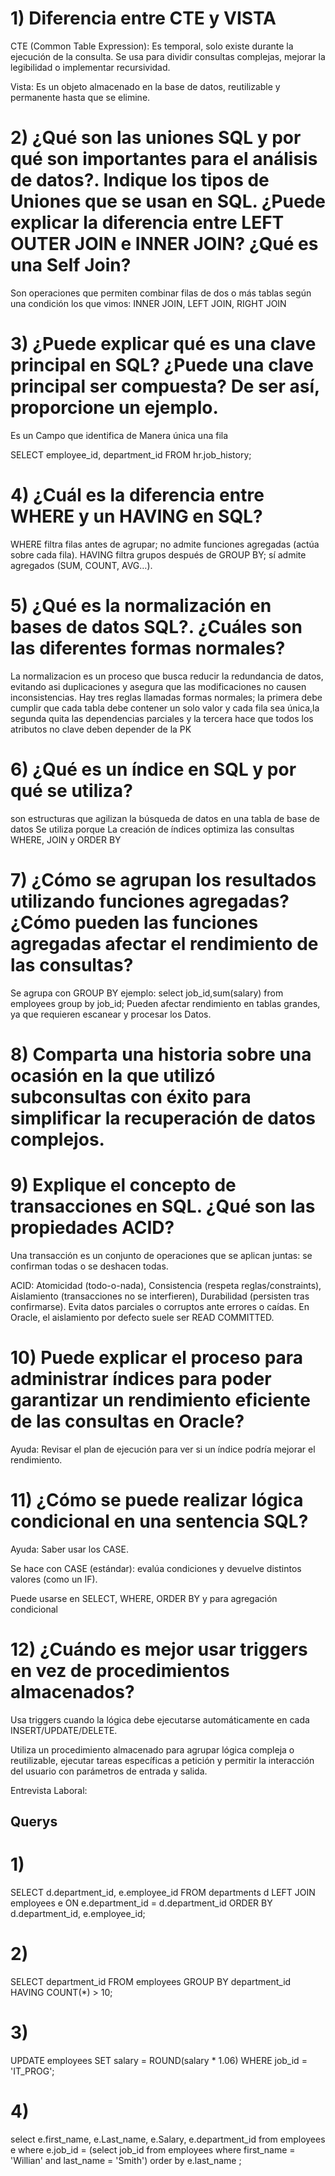  # 1) Diferencia entre CTE y VISTA

CTE (Common Table Expression): Es temporal, solo existe durante la ejecución de la consulta. Se usa para dividir consultas complejas, mejorar la legibilidad o implementar recursividad.

Vista: Es un objeto almacenado en la base de datos, reutilizable y permanente hasta que se elimine.



 # 2) ¿Qué son las uniones SQL y por qué son importantes para el análisis de datos?. Indique los tipos de Uniones que se usan en SQL. ¿Puede explicar la diferencia entre LEFT OUTER JOIN e INNER JOIN? ¿Qué es una Self Join?

Son operaciones que permiten combinar filas de dos o más tablas según una condición
los que vimos: INNER JOIN, LEFT JOIN, RIGHT JOIN


 # 3) ¿Puede explicar qué es una clave principal en SQL? ¿Puede una clave principal ser compuesta? De ser así, proporcione un ejemplo.


Es un Campo que identifica de Manera única una fila

SELECT employee_id, department_id
FROM hr.job_history; 


 # 4) ¿Cuál es la diferencia entre WHERE y un HAVING en SQL?

WHERE filtra filas antes de agrupar; no admite funciones agregadas (actúa sobre cada fila).
HAVING filtra grupos después de GROUP BY; sí admite agregados (SUM, COUNT, AVG…).


 # 5) ¿Qué es la normalización en bases de datos SQL?. ¿Cuáles son las diferentes formas normales?
La normalizacion es un proceso que busca reducir la redundancia de datos, evitando asi duplicaciones y asegura que las modificaciones no causen inconsistencias. Hay tres reglas llamadas formas normales; la primera debe cumplir que cada tabla debe contener un solo valor y cada fila sea única,la segunda quita las dependencias parciales y la tercera hace que todos los atributos no clave deben depender de la PK

 # 6) ¿Qué es un índice en SQL y por qué se utiliza?
son estructuras que agilizan la búsqueda de datos en una tabla de base de datos
Se utiliza porque La creación de índices optimiza las consultas WHERE, JOIN y ORDER BY

 # 7) ¿Cómo se agrupan los resultados utilizando funciones agregadas? ¿Cómo pueden las funciones agregadas afectar el rendimiento de las consultas?

Se agrupa con GROUP BY ejemplo: select job_id,sum(salary) from employees group by job_id;
Pueden afectar rendimiento en tablas grandes, ya que requieren escanear y procesar los Datos.

 # 8) Comparta una historia sobre una ocasión en la que utilizó subconsultas con éxito para simplificar la recuperación de datos complejos.



 # 9) Explique el concepto de transacciones en SQL. ¿Qué son las propiedades ACID?

Una transacción es un conjunto de operaciones que se aplican juntas: se confirman todas o se deshacen todas.

ACID: Atomicidad (todo-o-nada), Consistencia (respeta reglas/constraints), Aislamiento (transacciones no se interfieren), Durabilidad (persisten tras confirmarse).
Evita datos parciales o corruptos ante errores o caídas.
En Oracle, el aislamiento por defecto suele ser READ COMMITTED.


 # 10) Puede explicar el proceso para administrar índices para poder garantizar un rendimiento eficiente de las consultas en Oracle?

Ayuda: Revisar el plan de ejecución para ver si un índice podría mejorar el rendimiento.





 # 11) ¿Cómo se puede realizar lógica condicional en una sentencia SQL?

Ayuda: Saber usar los CASE.

Se hace con CASE (estándar): evalúa condiciones y devuelve distintos valores (como un IF).

Puede usarse en SELECT, WHERE, ORDER BY y para agregación condicional

 # 12) ¿Cuándo es mejor usar triggers en vez de procedimientos almacenados?


Usa triggers cuando la lógica debe ejecutarse automáticamente en cada INSERT/UPDATE/DELETE.

Utiliza un procedimiento almacenado para agrupar lógica compleja o reutilizable, ejecutar tareas específicas a petición y permitir la interacción del usuario con parámetros de entrada y salida. 





Entrevista Laboral:

Querys
------


 # 1)

SELECT d.department_id,
       e.employee_id
FROM departments d
LEFT JOIN employees e ON e.department_id = d.department_id
ORDER BY d.department_id, e.employee_id;

 # 2)

SELECT department_id
FROM employees
GROUP BY department_id
HAVING COUNT(*) > 10;


 # 3)

UPDATE employees
SET salary = ROUND(salary * 1.06)
WHERE job_id = 'IT_PROG';


 # 4)

select e.first_name, e.Last_name, e.Salary, e.department_id
from employees e
where e.job_id = (select job_id from employees where first_name = 'Willian' and last_name = 'Smith')
order by e.last_name ;
